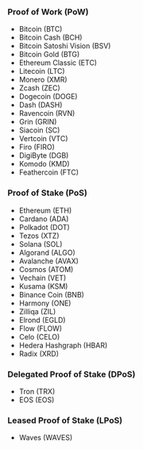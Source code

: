 ### Proof of Work (PoW)

- Bitcoin (BTC)
- Bitcoin Cash (BCH)
- Bitcoin Satoshi Vision (BSV)
- Bitcoin Gold (BTG)
- Ethereum Classic (ETC)
- Litecoin (LTC)
- Monero (XMR)
- Zcash (ZEC)
- Dogecoin (DOGE)
- Dash (DASH)
- Ravencoin (RVN)
- Grin (GRIN)
- Siacoin (SC)
- Vertcoin (VTC)
- Firo (FIRO)
- DigiByte (DGB)
- Komodo (KMD)
- Feathercoin (FTC)

### **Proof of Stake (PoS)**

- Ethereum (ETH)
- Cardano (ADA)
- Polkadot (DOT)
- Tezos (XTZ)
- Solana (SOL)
- Algorand (ALGO)
- Avalanche (AVAX)
- Cosmos (ATOM)
- Vechain (VET)
- Kusama (KSM)
- Binance Coin (BNB)
- Harmony (ONE)
- Zilliqa (ZIL)
- Elrond (EGLD)
- Flow (FLOW)
- Celo (CELO)
- Hedera Hashgraph (HBAR)
- Radix (XRD)

### **Delegated Proof of Stake (DPoS)**

- Tron (TRX)
- EOS (EOS)

### **Leased Proof of Stake (LPoS)**

- Waves (WAVES)
